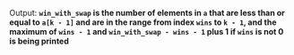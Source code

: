 Output: **`win_with_swap` is the number of elements in `a` that are less than or equal to `a[k - 1]` and are in the range from index `wins` to `k - 1`, and the maximum of `wins - 1` and `win_with_swap - wins - 1` plus 1 if `wins` is not 0 is being printed**